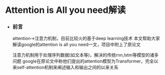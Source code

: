 # Attention is All you need解读
  - ### 前言
    attention->注意力机制，目前比较火的基于deep learning技术
    本文帮助大家解读google的attention is all you need一文，项目中附上了原论文
    
    注意力机制用于处理序列数据(如文本等)，解决的传统rnn,lstm等模型的诸多问题
    google在原论文中称他们提出的attention模型为Transformer，完全以来self-attention机制来阐述输入和输出之间的以来关系
